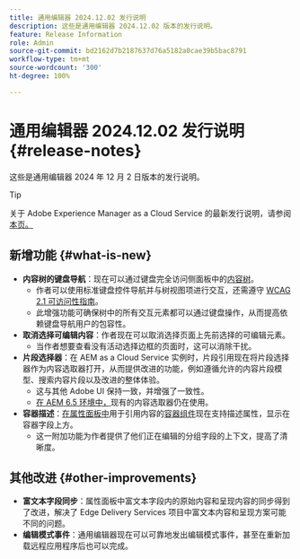 ```yaml
---
title: 通用编辑器 2024.12.02 发行说明
description: 这些是通用编辑器 2024.12.02 版本的发行说明。
feature: Release Information
role: Admin
source-git-commit: bd2162d7b2187637d76a5182a0cae39b5bac8791
workflow-type: tm+mt
source-wordcount: '300'
ht-degree: 100%

---
```



# 通用编辑器 2024.12.02 发行说明 {#release-notes}

这些是通用编辑器 2024 年 12 月 2 日版本的发行说明。

>[!TIP]
>
>关于 Adobe Experience Manager as a Cloud Service 的最新发行说明，请参阅[本页。](/help/release-notes/release-notes-cloud/release-notes-current.md)

## 新增功能 {#what-is-new}

* **内容树的键盘导航**：现在可以通过键盘完全访问侧面板中的[内容树](/help/sites-cloud/authoring/universal-editor/navigation.md#content-tree-mode)。
   * 作者可以使用标准键盘控件导航并与树视图项进行交互，还需遵守 [WCAG 2.1 可访问性指南](/help/sites-cloud/authoring/page-editor/accessible-content.md)。
   * 此增强功能可确保树中的所有交互元素都可以通过键盘操作，从而提高依赖键盘导航用户的包容性。
* **取消选择可编辑内容**：作者现在可以取消选择页面上先前选择的可编辑元素。
   * 当作者想要查看没有活动选择边框的页面时，这可以消除干扰。
* **片段选择器**：在 AEM as a Cloud Service 实例时，片段引用现在将片段选择器作为内容选取器打开，从而提供改进的功能，例如遵循允许的内容片段模型、搜索内容片段以及改进的整体体验。
   * 这与其他 Adobe UI 保持一致，并增强了一致性。
   * [在 AEM 6.5 环境中，](https://experienceleague.adobe.com/zh-hans/docs/experience-manager-65/content/implementing/developing/headless/universal-editor/introduction)现有的内容选取器仍在使用。
* **容器描述**：[在属性面板中](/help/implementing/universal-editor/field-types.md#container)用于引用内容的[容器组件](/help/sites-cloud/authoring/universal-editor/navigation.md#properties-panel-properties-rail)现在支持描述属性，显示在容器字段上方。
   * 这一附加功能为作者提供了他们正在编辑的分组字段的上下文，提高了清晰度。

## 其他改进 {#other-improvements}

* **富文本字段同步**：属性面板中富文本字段内的原始内容和呈现内容的同步得到了改进，解决了 Edge Delivery Services 项目中富文本内容和呈现方案可能不同的问题。
* **编辑模式事件**：通用编辑器现在可以可靠地发出编辑模式事件，甚至在重新加载远程应用程序后也可以完成。
